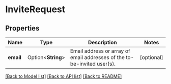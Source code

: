 # InviteRequest

## Properties

Name | Type | Description | Notes
------------ | ------------- | ------------- | -------------
**email** | Option<**String**> | Email address or array of email addresses of the to-be-invited user(s). | [optional]

[[Back to Model list]](../README.md#documentation-for-models) [[Back to API list]](../README.md#documentation-for-api-endpoints) [[Back to README]](../README.md)


